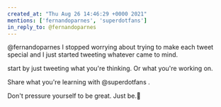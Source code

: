 ```yaml
---
created_at: "Thu Aug 26 14:46:29 +0000 2021"
mentions: ['fernandoparnes', 'superdotfans']
in_reply_to: @fernandoparnes
---
```


@fernandoparnes I stopped worrying about trying to make each tweet special and I just started tweeting whatever came to mind.

start by just tweeting what you're thinking. Or what you're working on.

Share what you're learning with @superdotfans .

Don't pressure yourself to be great. Just be.🥳